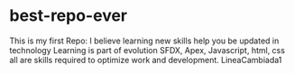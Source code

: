 # best-repo-ever
This is my first Repo: I believe learning new skills help you be updated in technology
Learning is part of evolution
SFDX, Apex, Javascript, html, css all are skills required to optimize work and development.
LineaCambiada1
